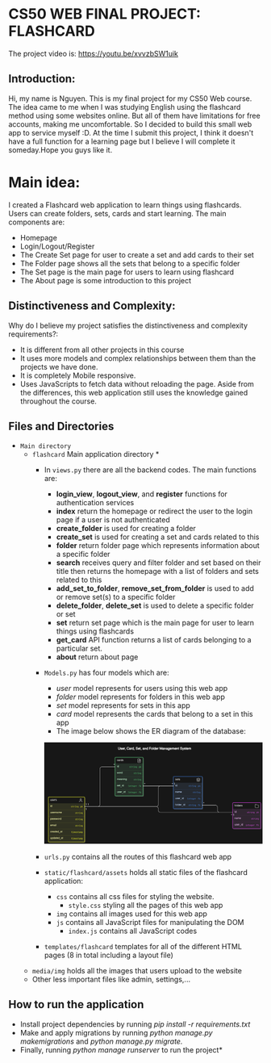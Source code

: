 # CS50 WEB FINAL PROJECT: FLASHCARD

The project video is: https://youtu.be/xvvzbSW1uik

## Introduction:
Hi, my name is Nguyen. This is my final project for my CS50 Web course. The idea came to me when I was studying English using the flashcard method using some websites online. But all of them have limitations for free accounts, making me uncomfortable. So I decided to build this small web app to service myself :D. At the time I submit this project, I think it doesn't have a full function for a learning page but I believe I will complete it someday.Hope you guys like it.

# Main idea:

I created a Flashcard web application to learn things using flashcards. Users can create folders, sets, cards and start learning. The main components are:

* Homepage
* Login/Logout/Register
* The Create Set page for user to create a set and add cards to their set
* The Folder page shows all the sets that belong to a specific folder
* The Set page is the main page for users to learn using flashcard
* The About page is some introduction to this project

## Distinctiveness and Complexity:
Why do I believe my project satisfies the distinctiveness and complexity requirements?:
* It is different from all other projects in this course
* It uses more models and complex relationships between them than the projects we have done.
* It is completely Mobile responsive.
* Uses JavaScripts to fetch data without reloading the page.
Aside from the differences, this web application still uses the knowledge gained throughout the course.

## Files and Directories
* `Main directory`
   * `flashcard` Main application directory
      *
      * In `views.py` there are all the backend codes. The main functions are:
          * **login_view**, **logout_view**, and **register** functions for authentication services
          * **index** return the homepage or redirect the user to the login page if a user is not authenticated
          * **create_folder** is used for creating a folder
          * **create_set** is used for creating a set and cards related to this
          * **folder** return folder page which represents information about a specific folder
          * **search** receives query and filter folder and set based on their title then returns the homepage with a list of folders and sets related to this
          * **add_set_to_folder**, **remove_set_from_folder** is used to add or remove set(s) to a specific folder
          * **delete_folder**, **delete_set** is used to delete a specific folder or set
          * **set** return set page which is the main page for user to learn things using flashcards
          * **get_card** API function returns a list of cards belonging to a particular set.
          * **about** return about page

      * `Models.py` has four models which are:
          * *user* model represents for users using this web app
          * *folder* model represents for folders in this web app
          * *set* model represents for sets in this app
          * *card* model represents the cards that belong to a set in this app
          * The image below shows the ER diagram of the database:

          ![Flashcard database](flashcard-database.png)
      * `urls.py` contains all the routes of this flashcard web app
      * `static/flashcard/assets` holds all static files of the flashcard application:
          * `css` contains all css files for styling the website.
            * `style.css` styling all the pages of this web app
          * `img` contains all images used for this web app
          * `js` contains all JavaScript files for manipulating the DOM
            * `index.js` contains all JavaScript codes
      * `templates/flashcard` templates for all of the different HTML pages (8 in total including a layout file)
  * `media/img` holds all the images that users upload to the website
  * Other less important files like admin, settings,...

## How to run the application
* Install project dependencies by running *pip install -r requirements.txt*
* Make and apply migrations by running *python manage.py makemigrations* and *python manage.py migrate.*
* Finally, running  *python manage runserver* to run the project*
